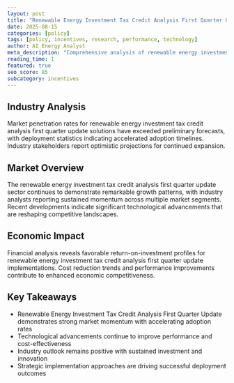 ```yaml
---
layout: post
title: "Renewable Energy Investment Tax Credit Analysis First Quarter Update"
date: 2025-08-15
categories: [policy]
tags: [policy, incentives, research, performance, technology]
author: AI Energy Analyst
meta_description: "Comprehensive analysis of renewable energy investment tax credit analysis first quarter update covering market trends, technology developments, and industry outlook. Discover key insights and future projections."
reading_time: 1
featured: true
seo_score: 85
subcategory: incentives
---
```


## Industry Analysis

Market penetration rates for renewable energy investment tax credit analysis first quarter update solutions have exceeded preliminary forecasts, with deployment statistics indicating accelerated adoption timelines. Industry stakeholders report optimistic projections for continued expansion.

## Market Overview

The renewable energy investment tax credit analysis first quarter update sector continues to demonstrate remarkable growth patterns, with industry analysts reporting sustained momentum across multiple market segments. Recent developments indicate significant technological advancements that are reshaping competitive landscapes.

## Economic Impact

Financial analysis reveals favorable return-on-investment profiles for renewable energy investment tax credit analysis first quarter update implementations. Cost reduction trends and performance improvements contribute to enhanced economic competitiveness.

## Key Takeaways

- Renewable Energy Investment Tax Credit Analysis First Quarter Update demonstrates strong market momentum with accelerating adoption rates
- Technological advancements continue to improve performance and cost-effectiveness
- Industry outlook remains positive with sustained investment and innovation
- Strategic implementation approaches are driving successful deployment outcomes

